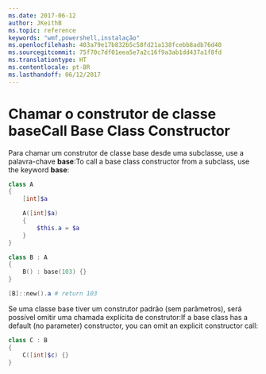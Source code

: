 ```yaml
---
ms.date: 2017-06-12
author: JKeithB
ms.topic: reference
keywords: "wmf,powershell,instalação"
ms.openlocfilehash: 403a79e17b832b5c58fd21a138fcebb8adb76d40
ms.sourcegitcommit: 75f70c7df01eea5e7a2c16f9a3ab1dd437a1f8fd
ms.translationtype: HT
ms.contentlocale: pt-BR
ms.lasthandoff: 06/12/2017
---
```

# <a name="call-base-class-constructor"></a><span data-ttu-id="a1fb2-102">Chamar o construtor de classe base</span><span class="sxs-lookup"><span data-stu-id="a1fb2-102">Call Base Class Constructor</span></span>

<span data-ttu-id="a1fb2-103">Para chamar um construtor de classe base desde uma subclasse, use a palavra-chave **base**:</span><span class="sxs-lookup"><span data-stu-id="a1fb2-103">To call a base class constructor from a subclass, use the keyword **base**:</span></span>

```PowerShell
class A 
{
    [int]$a

    A([int]$a)
    {
        $this.a = $a
    }
}

class B : A
{
    B() : base(103) {}
}

[B]::new().a # return 103
```

<span data-ttu-id="a1fb2-104">Se uma classe base tiver um construtor padrão (sem parâmetros), será possível omitir uma chamada explícita de construtor:</span><span class="sxs-lookup"><span data-stu-id="a1fb2-104">If a base class has a default (no parameter) constructor, you can omit an explicit constructor call:</span></span>

```PowerShell
class C : B
{
    C([int]$c) {}
}
```

